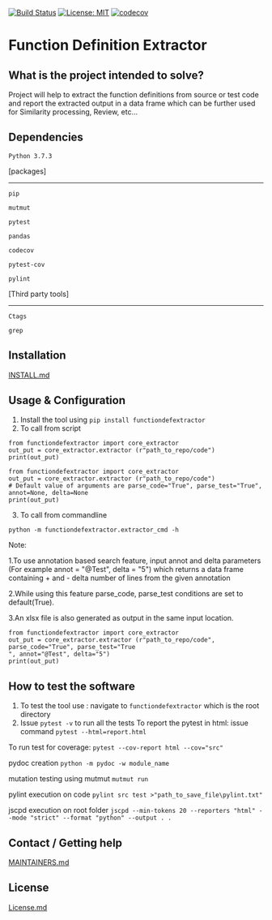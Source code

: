 [![Build Status](https://travis-ci.com/bkk003/FunctionDefExtractor.svg?branch=master)](https://travis-ci.com/bkk003/FunctionDefExtractor)
[![License: MIT](https://img.shields.io/badge/License-MIT-yellow.svg)](https://opensource.org/licenses/MIT)
[![codecov](https://codecov.io/gh/bkk003/FunctionDefExtractor/branch/master/graph/badge.svg)](https://codecov.io/gh/bkk003/FunctionDefExtractor)


Function Definition Extractor
=============================

What is the project intended to solve?
-------------------------------------
Project will help to extract the function definitions from source or test code and report the extracted output
 in a data frame which can be further used for Similarity processing, Review, etc...

Dependencies
------------
`Python 3.7.3 `

[packages]
**************
```
pip

mutmut

pytest

pandas

codecov

pytest-cov

pylint
```
[Third party tools]
******************
```
Ctags

grep
```
Installation
-----------
[INSTALL.md](INSTALL.md)

Usage & Configuration
--------------------
1. Install the tool using `pip install functiondefextractor`
2. To call from script
```
from functiondefextractor import core_extractor
out_put = core_extractor.extractor (r"path_to_repo/code")
print(out_put)
```

```
from functiondefextractor import core_extractor
out_put = core_extractor.extractor (r"path_to_repo/code")
# Default value of arguments are parse_code="True", parse_test="True", annot=None, delta=None
print(out_put)
```
3. To call from commandline
```
python -m functiondefextractor.extractor_cmd -h 
```
Note: 

1.To use annotation based search feature, input annot and delta parameters (For example annot = "@Test", delta = "5") 
  which returns a data frame containing + and - delta number of lines from the given annotation
  
2.While using this feature parse_code, parse_test conditions are set to default(True).

3.An xlsx file is also generated as output in the same input location. 
```
from functiondefextractor import core_extractor
out_put = core_extractor.extractor (r"path_to_repo/code", parse_code="True", parse_test="True
", annot="@Test", delta="5")
print(out_put)
```

How to test the software
-----------------------
1. To test the tool use : navigate to `functiondefextractor` which is the root directory
2. Issue `pytest -v` to run all the tests
To report the pytest in html: issue command `pytest --html=report.html`

To run test for coverage: `pytest --cov-report html --cov="src"`

pydoc creation `python -m pydoc -w module_name`

mutation testing using mutmut `mutmut run`

pylint execution on code `pylint src test >"path_to_save_file\pylint.txt"`

jscpd execution on root folder `jscpd --min-tokens 20 --reporters "html" --mode "strict" --format "python" --output . .`

Contact / Getting help
----------------------
[MAINTAINERS.md](MAINTAINERS.md)

License
--------
[License.md](License.md)
